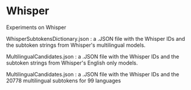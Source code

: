 # Whisper

Experiments on Whisper


WhisperSubtokensDictionary.json : a .JSON file with the Whisper IDs and the subtoken strings from Whisper's multilingual models.

MultilingualCandidates.json : a .JSON file with the Whisper IDs and the subtoken strings from Whisper's English only models.

MultilingualCandidates.json :  a .JSON file with the Whisper IDs and the 20778 multilingual subtokens for 99 languages


